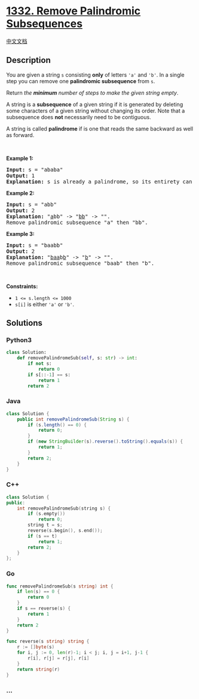 # [1332. Remove Palindromic Subsequences](https://leetcode.com/problems/remove-palindromic-subsequences)

[中文文档](/solution/1300-1399/1332.Remove%20Palindromic%20Subsequences/README.md)

## Description

<p>You are given a string <code>s</code> consisting <strong>only</strong> of letters <code>&#39;a&#39;</code> and <code>&#39;b&#39;</code>. In a single step you can remove one <strong>palindromic subsequence</strong> from <code>s</code>.</p>

<p>Return <em>the <strong>minimum</strong> number of steps to make the given string empty</em>.</p>

<p>A string is a <strong>subsequence</strong> of a given string if it is generated by deleting some characters of a given string without changing its order. Note that a subsequence does <strong>not</strong> necessarily need to be contiguous.</p>

<p>A string is called <strong>palindrome</strong> if is one that reads the same backward as well as forward.</p>

<p>&nbsp;</p>
<p><strong>Example 1:</strong></p>

<pre>
<strong>Input:</strong> s = &quot;ababa&quot;
<strong>Output:</strong> 1
<strong>Explanation:</strong> s is already a palindrome, so its entirety can be removed in a single step.
</pre>

<p><strong>Example 2:</strong></p>

<pre>
<strong>Input:</strong> s = &quot;abb&quot;
<strong>Output:</strong> 2
<strong>Explanation:</strong> &quot;<u>a</u>bb&quot; -&gt; &quot;<u>bb</u>&quot; -&gt; &quot;&quot;. 
Remove palindromic subsequence &quot;a&quot; then &quot;bb&quot;.
</pre>

<p><strong>Example 3:</strong></p>

<pre>
<strong>Input:</strong> s = &quot;baabb&quot;
<strong>Output:</strong> 2
<strong>Explanation:</strong> &quot;<u>baa</u>b<u>b</u>&quot; -&gt; &quot;<u>b</u>&quot; -&gt; &quot;&quot;. 
Remove palindromic subsequence &quot;baab&quot; then &quot;b&quot;.
</pre>

<p>&nbsp;</p>
<p><strong>Constraints:</strong></p>

<ul>
	<li><code>1 &lt;= s.length &lt;= 1000</code></li>
	<li><code>s[i]</code> is either <code>&#39;a&#39;</code> or <code>&#39;b&#39;</code>.</li>
</ul>


## Solutions

<!-- tabs:start -->

### **Python3**

```python
class Solution:
    def removePalindromeSub(self, s: str) -> int:
        if not s:
            return 0
        if s[::-1] == s:
            return 1
        return 2
```

### **Java**

```java
class Solution {
    public int removePalindromeSub(String s) {
        if (s.length() == 0) {
            return 0;
        }
        if (new StringBuilder(s).reverse().toString().equals(s)) {
            return 1;
        }
        return 2;
    }
}
```

### **C++**

```cpp
class Solution {
public:
    int removePalindromeSub(string s) {
        if (s.empty())
            return 0;
        string t = s;
        reverse(s.begin(), s.end());
        if (s == t)
            return 1;
        return 2;
    }
};
```

### **Go**

```go
func removePalindromeSub(s string) int {
	if len(s) == 0 {
		return 0
	}
	if s == reverse(s) {
		return 1
	}
	return 2
}

func reverse(s string) string {
	r := []byte(s)
	for i, j := 0, len(r)-1; i < j; i, j = i+1, j-1 {
		r[i], r[j] = r[j], r[i]
	}
	return string(r)
}
```

### **...**

```

```

<!-- tabs:end -->
